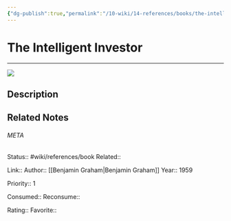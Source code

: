 ```yaml
---
{"dg-publish":true,"permalink":"/10-wiki/14-references/books/the-intelligent-investor/","title":"The Intelligent Investor","tags":["wiki/references/need-work"]}
---
```


# The Intelligent Investor
---
![](http://books.google.com/books/content?id=PAnTAAAAMAAJ&printsec=frontcover&img=1&zoom=1&source=gbs_api)

## Description



## Related Notes




###### META
Status:: #wiki/references/book
Related:: 

Link:: 
Author:: [[Benjamin Graham\|Benjamin Graham]]
Year:: 1959

Priority:: 1

Consumed:: 
Reconsume:: 

Rating:: 
Favorite::